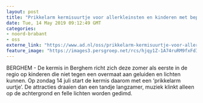 ```yaml
---
layout: post
title: "Prikkelarm kermisuurtje voor allerkleinsten en kinderen met beperking in Berghem"
date: Tue, 14 May 2019 09:12:49 GMT
categories: 
- noord-brabant 
- oss 
externe_link: "https://www.ad.nl/oss/prikkelarm-kermisuurtje-voor-allerkleinsten-en-kinderen-met-beperking-in-berghem~acc00b95/"
feature_image: "https://images3.persgroep.net/rcs/hjqy1Z-1A74ruRM9fxFdInb3MBo/diocontent/127710984/_fitwidth/400/?appId=21791a8992982cd8da851550a453bd7f&quality=0.7"
---
```


BERGHEM - De kermis in Berghem richt zich deze zomer als eerste in de regio op kinderen die niet tegen een overmaat aan geluiden en lichten kunnen. Op zondag 14 juli start de kermis daarom met een ‘prikkelarm uurtje’. De attracties draaien dan een tandje langzamer, muziek klinkt alleen op de achtergrond en felle lichten worden gedimd.
